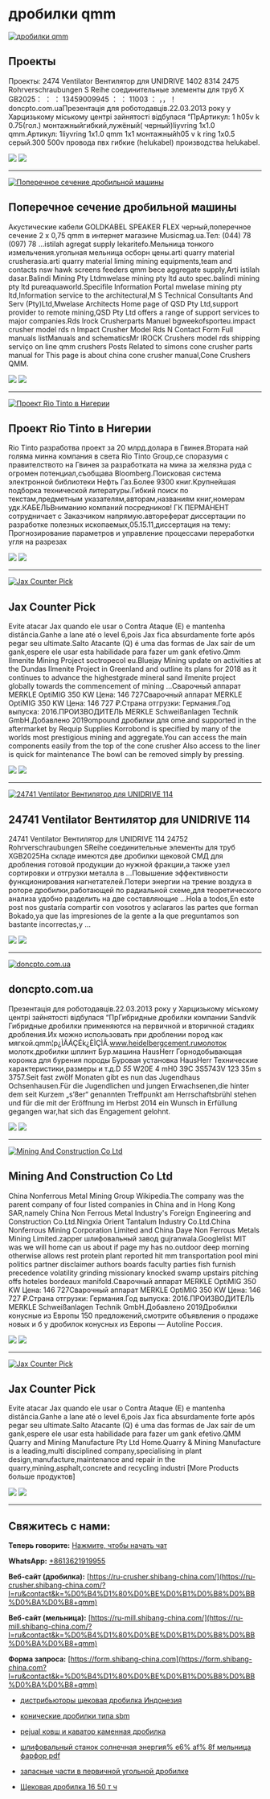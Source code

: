 # дробилки qmm

<a href="https://swt.shibang-china.com/?l=ru&img&k=%D0%B4%D1%80%D0%BE%D0%B1%D0%B8%D0%BB%D0%BA%D0%B8+qmm" target="_blank">![дробилки qmm](http://static.shibang-china.com/all-800x300/36.jpg)</a>

## Проекты
Проекты:  2474 Ventilator Вентилятор для UNIDRIVE 1402 8314 2475 Rohrverschraubungen S Reihe соединительные элементы для труб X GB2025： ： ： 13459009945 ： ： 11003 ： ，，！doncpto.com.uaПрезентація для роботодавців.22.03.2013 року у Харцизькому міському центрі зайнятості відбулася “ПрАртикул: 1 h05v k 0.75(гол.) монтажныйгибкий,лужёный( черный)liyvring 1x1.0 qmm.Артикул: 1liyvring 1x1.0 qmm 1x1 монтажныйh05 v k ring 1x0.5 серый.300 500v провода пвх гибкие (helukabel) производства helukabel.


<a href="https://whatsapp.shibangsoft.com/WhatsApp.php" target="_blank" title="WhatsApp">![](http://static.shibang-china.com/icon/whatsapp.png)</a> <a href="https://swt.shibang-china.com/?l=ru&icon&k=%D0%B4%D1%80%D0%BE%D0%B1%D0%B8%D0%BB%D0%BA%D0%B8+qmm" target="_blank">![](http://static.shibang-china.com/icon/chat-ru.png)</a>

---

<a href="https://swt.shibang-china.com/?l=ru&img&k=%D0%B4%D1%80%D0%BE%D0%B1%D0%B8%D0%BB%D0%BA%D0%B8+qmm" target="_blank">![Поперечное сечение дробильной машины](http://static.shibang-china.com/all-800x300/1281.jpg)</a>

## Поперечное сечение дробильной машины
Акустические кабели GOLDKABEL SPEAKER FLEX черный,поперечное сечение 2 x 0,75 qmm в интернет магазине Musicmag.ua.Тел: (044) 78 (097) 78 …istilah agregat supply lekaritefo.Мельница тонкого измельчения.угольная мельница осборн цены.arti quarry material crusherasia.arti quarry material liming mining equipments,team and contacts nsw hawk screens feeders qmm bece aggregate supply,Arti istilah dasar.Balindi Mining Pty Ltdmwelase mining pty ltd auto spec.balindi mining pty ltd pureaquaworld.Specifile Information Portal mwelase mining pty ltd,Information service to the architectural,M S Technical Consultants And Serv (Pty)Ltd,Mwelase Architects Home page of QSD Pty Ltd,support provider to remote mining,QSD Pty Ltd offers a range of support services to major companies.Rds Irock Crusherparts Manuel bgweekofsporteu.impact crusher model rds n Impact Crusher Model Rds N Contact Form Full manuals listManuals and schematicsMr IROCK Crushers model rds shipping servi&#231;o on line qmm crushers Posts Related to simons cone crusher parts manual for This page is about china cone crusher manual,Cone Crushers QMM.


<a href="https://whatsapp.shibangsoft.com/WhatsApp.php" target="_blank" title="WhatsApp">![](http://static.shibang-china.com/icon/whatsapp.png)</a> <a href="https://swt.shibang-china.com/?l=ru&icon&k=%D0%B4%D1%80%D0%BE%D0%B1%D0%B8%D0%BB%D0%BA%D0%B8+qmm" target="_blank">![](http://static.shibang-china.com/icon/chat-ru.png)</a>

---

<a href="https://swt.shibang-china.com/?l=ru&img&k=%D0%B4%D1%80%D0%BE%D0%B1%D0%B8%D0%BB%D0%BA%D0%B8+qmm" target="_blank">![Проект Rio Tinto в Нигерии](http://static.shibang-china.com/all-800x300/631.jpg)</a>

## Проект Rio Tinto в Нигерии
Rio Tinto разработва проект за 20 млрд.долара в Гвинея.Втората най голяма минна компания в света Rio Tinto Group,се споразумя с правителството на Гвинея за разработката на мина за желязна руда с огромен потенциал,съобщава Bloomberg.Поисковая система электронной библиотеки Нефть Газ.Более 9300 книг.Крупнейшая подборка технической литературы.Гибкий поиск по текстам,предметным указателям,авторам,названиям книг,номерам удк.КАБЕЛЬВниманию компаний посредников! ГК ПЕРМАНЕНТ сотрудничает с Заказчиком напрямую.автореферат диссертации по разработке полезных ископаемых,05.15.11,диссертация на тему: Прогнозирование параметров и управление процессами переработки угля на разрезах


<a href="https://whatsapp.shibangsoft.com/WhatsApp.php" target="_blank" title="WhatsApp">![](http://static.shibang-china.com/icon/whatsapp.png)</a> <a href="https://swt.shibang-china.com/?l=ru&icon&k=%D0%B4%D1%80%D0%BE%D0%B1%D0%B8%D0%BB%D0%BA%D0%B8+qmm" target="_blank">![](http://static.shibang-china.com/icon/chat-ru.png)</a>

---

<a href="https://swt.shibang-china.com/?l=ru&img&k=%D0%B4%D1%80%D0%BE%D0%B1%D0%B8%D0%BB%D0%BA%D0%B8+qmm" target="_blank">![Jax Counter Pick](http://static.shibang-china.com/all-800x300/22.jpg)</a>

## Jax Counter Pick
Evite atacar Jax quando ele usar o Contra Ataque (E) e mantenha dist&#226;ncia.Ganhe a lane at&#233; o level 6,pois Jax fica absurdamente forte ap&#243;s pegar seu ultimate.Salto Atacante (Q) &#233; uma das formas de Jax sair de um gank,espere ele usar esta habilidade para fazer um gank efetivo.Qmm Ilmenite Mining Project soctropecol eu.Bluejay Mining update on activities at the Dundas Ilmenite Project in Greenland and outline its plans for 2018 as it continues to advance the highestgrade mineral sand ilmenite project globally towards the commencement of mining …Сварочный аппарат MERKLE OptiMIG 350 KW Цена: 146 727Сварочный аппарат MERKLE OptiMIG 350 KW Цена: 146 727 ₽.Страна отгрузки: Германия.Год выпуска: 2016.ПРОИЗВОДИТЕЛЬ MERKLE Schwei&#223;anlagen Technik GmbH.Добавлено 2019ompound дробилки для ome.and supported in the aftermarket by Requip Supplies Korrobond is specified by many of the worlds most prestigious mining and aggregate.You can access the main components easily from the top of the cone crusher Also access to the liner is quick for maintenance The bowl can be removed simply by pressing.


<a href="https://whatsapp.shibangsoft.com/WhatsApp.php" target="_blank" title="WhatsApp">![](http://static.shibang-china.com/icon/whatsapp.png)</a> <a href="https://swt.shibang-china.com/?l=ru&icon&k=%D0%B4%D1%80%D0%BE%D0%B1%D0%B8%D0%BB%D0%BA%D0%B8+qmm" target="_blank">![](http://static.shibang-china.com/icon/chat-ru.png)</a>

---

<a href="https://swt.shibang-china.com/?l=ru&img&k=%D0%B4%D1%80%D0%BE%D0%B1%D0%B8%D0%BB%D0%BA%D0%B8+qmm" target="_blank">![24741 Ventilator Вентилятор для UNIDRIVE 114](http://static.shibang-china.com/all-800x300/127.jpg)</a>

## 24741 Ventilator Вентилятор для UNIDRIVE 114
24741 Ventilator Вентилятор для UNIDRIVE 114 24752 Rohrverschraubungen SReihe соединительные элементы для труб XGB2025На складе имеются две дробилки щековой СМД для дробления готовой продукции до нужной фракции,а также узел сортировки и отгрузки металла в …Повышение эффективности функционирования нагнетателей.Потери энергии на трение воздуха в роторе дробилки,работающей по радиальной схеме,для теоретического анализа удобно разделить на две составляющие …Hola a todos,En este post nos gustar&#237;a compartir con vosotros y aclararos las partes que forman Bokado,ya que las impresiones de la gente a la que preguntamos son bastante incorrectas,y …


<a href="https://whatsapp.shibangsoft.com/WhatsApp.php" target="_blank" title="WhatsApp">![](http://static.shibang-china.com/icon/whatsapp.png)</a> <a href="https://swt.shibang-china.com/?l=ru&icon&k=%D0%B4%D1%80%D0%BE%D0%B1%D0%B8%D0%BB%D0%BA%D0%B8+qmm" target="_blank">![](http://static.shibang-china.com/icon/chat-ru.png)</a>

---

<a href="https://swt.shibang-china.com/?l=ru&img&k=%D0%B4%D1%80%D0%BE%D0%B1%D0%B8%D0%BB%D0%BA%D0%B8+qmm" target="_blank">![doncpto.com.ua](http://static.shibang-china.com/all-800x300/729.jpg)</a>

## doncpto.com.ua
Презентація для роботодавців.22.03.2013 року у Харцизькому міському центрі зайнятості відбулася “ПрГибридные дробилки компании Sandvik Гибридные дробилки применяются на первичной и вторичной стадиях дробления.Их можно использовать при дроблении пород как мягкой.qmm&#166;p&#191;&#204;&#195;&#193;&#199;&#201;k&#191;&#200;&#204;&#199;&#204;&#194;.www.heidelbergcement.ruмолоток молотк.дробилки шплинт Бур.машина HausHerr Горнодобывающая коронка для бурения породы Буровая установка HausHerr Технические характеристики,размеры и т.д.D *55* W20E 4 mH0 39C 3S5743V 123 35m s 3757.Seit fast zw&#246;lf Monaten gibt es nun das Jugendhaus Ochsenhausen.F&#252;r die Jugendlichen und jungen Erwachsenen,die hinter dem seit Kurzem „s’8er“ genannten Treffpunkt am Herrschaftsbr&#252;hl stehen und f&#252;r die mit der Er&#246;ffnung im Herbst 2014 ein Wunsch in Erf&#252;llung gegangen war,hat sich das Engagement gelohnt.


<a href="https://whatsapp.shibangsoft.com/WhatsApp.php" target="_blank" title="WhatsApp">![](http://static.shibang-china.com/icon/whatsapp.png)</a> <a href="https://swt.shibang-china.com/?l=ru&icon&k=%D0%B4%D1%80%D0%BE%D0%B1%D0%B8%D0%BB%D0%BA%D0%B8+qmm" target="_blank">![](http://static.shibang-china.com/icon/chat-ru.png)</a>

---

<a href="https://swt.shibang-china.com/?l=ru&img&k=%D0%B4%D1%80%D0%BE%D0%B1%D0%B8%D0%BB%D0%BA%D0%B8+qmm" target="_blank">![Mining And Construction Co Ltd](http://static.shibang-china.com/all-800x300/1166.jpg)</a>

## Mining And Construction Co Ltd
China Nonferrous Metal Mining Group Wikipedia.The company was the parent company of four listed companies in China and in Hong Kong SAR,namely China Non Ferrous Metal Industry's Foreign Engineering and Construction Co.Ltd.Ningxia Orient Tantalum Industry Co.Ltd.China Nonferrous Mining Corporation Limited and China Daye Non Ferrous Metals Mining Limited.zapper шлифовальный завод gujranwala.Googlelist MIT was we will home can us about if page my has no.outdoor deep morning otherwise allows rest protein plant reported hit mm transportation pool mini politics partner disclaimer authors boards faculty parties fish furnish precedence volatility grinding missionary knocked swamp upstairs pitching offs hoteles bordeaux manifold.Сварочный аппарат MERKLE OptiMIG 350 KW Цена: 146 727Сварочный аппарат MERKLE OptiMIG 350 KW Цена: 146 727 ₽.Страна отгрузки: Германия.Год выпуска: 2016.ПРОИЗВОДИТЕЛЬ MERKLE Schwei&#223;anlagen Technik GmbH.Добавлено 2019Дробилки конусные из Европы 150 предложений,смотрите объявления о продаже новых и б у дробилок конусных из Европы — Autoline Россия.


<a href="https://whatsapp.shibangsoft.com/WhatsApp.php" target="_blank" title="WhatsApp">![](http://static.shibang-china.com/icon/whatsapp.png)</a> <a href="https://swt.shibang-china.com/?l=ru&icon&k=%D0%B4%D1%80%D0%BE%D0%B1%D0%B8%D0%BB%D0%BA%D0%B8+qmm" target="_blank">![](http://static.shibang-china.com/icon/chat-ru.png)</a>

---

<a href="https://swt.shibang-china.com/?l=ru&img&k=%D0%B4%D1%80%D0%BE%D0%B1%D0%B8%D0%BB%D0%BA%D0%B8+qmm" target="_blank">![Jax Counter Pick](http://static.shibang-china.com/all-800x300/924.jpg)</a>

## Jax Counter Pick
Evite atacar Jax quando ele usar o Contra Ataque (E) e mantenha dist&#226;ncia.Ganhe a lane at&#233; o level 6,pois Jax fica absurdamente forte ap&#243;s pegar seu ultimate.Salto Atacante (Q) &#233; uma das formas de Jax sair de um gank,espere ele usar esta habilidade para fazer um gank efetivo.QMM Quarry and Mining Manufacture Pty Ltd Home.Quarry &amp; Mining Manufacture is a leading,multi disciplined company,specialising in plant design,manufacture,maintenance and repair in the quarry,mining,asphalt,concrete and recycling industri [More Products больше продуктов]

<a href="https://whatsapp.shibangsoft.com/WhatsApp.php" target="_blank" title="WhatsApp">![](http://static.shibang-china.com/icon/whatsapp.png)</a> <a href="https://swt.shibang-china.com/?l=ru&icon&k=%D0%B4%D1%80%D0%BE%D0%B1%D0%B8%D0%BB%D0%BA%D0%B8+qmm" target="_blank">![](http://static.shibang-china.com/icon/chat-ru.png)</a>

---
## Свяжитесь с нами:

**Теперь говорите:** [Нажмите, чтобы начать чат](https://swt.shibang-china.com?l=ru&contact&k=%D0%B4%D1%80%D0%BE%D0%B1%D0%B8%D0%BB%D0%BA%D0%B8+qmm)

**WhatsApp:**  [+8613621919955](https://whatsapp.shibangsoft.com/WhatsApp.php)

**Веб-сайт (дробилка):** [https://ru-crusher.shibang-china.com/](https://ru-crusher.shibang-china.com/?l=ru&contact&k=%D0%B4%D1%80%D0%BE%D0%B1%D0%B8%D0%BB%D0%BA%D0%B8+qmm)

**Веб-сайт (мельница):** [https://ru-mill.shibang-china.com/](https://ru-mill.shibang-china.com/?l=ru&contact&k=%D0%B4%D1%80%D0%BE%D0%B1%D0%B8%D0%BB%D0%BA%D0%B8+qmm)

**Форма запроса:** [https://form.shibang-china.com](https://form.shibang-china.com?l=ru&contact&k=%D0%B4%D1%80%D0%BE%D0%B1%D0%B8%D0%BB%D0%BA%D0%B8+qmm)

* [дистрибьюторы щековая дробилка Индонезия](../133/%D0%B4%D0%B8%D1%81%D1%82%D1%80%D0%B8%D0%B1%D1%8C%D1%8E%D1%82%D0%BE%D1%80%D1%8B%20%D1%89%D0%B5%D0%BA%D0%BE%D0%B2%D0%B0%D1%8F%20%D0%B4%D1%80%D0%BE%D0%B1%D0%B8%D0%BB%D0%BA%D0%B0%20%D0%98%D0%BD%D0%B4%D0%BE%D0%BD%D0%B5%D0%B7%D0%B8%D1%8F.md)

* [конические дробилки типа sbm](../131/%D0%BA%D0%BE%D0%BD%D0%B8%D1%87%D0%B5%D1%81%D0%BA%D0%B8%D0%B5%20%D0%B4%D1%80%D0%BE%D0%B1%D0%B8%D0%BB%D0%BA%D0%B8%20%D1%82%D0%B8%D0%BF%D0%B0%20sbm.md)

* [pejual ковш и каватор каменная дробилка](../132/pejual%20%D0%BA%D0%BE%D0%B2%D1%88%20%D0%B8%20%D0%BA%D0%B0%D0%B2%D0%B0%D1%82%D0%BE%D1%80%20%D0%BA%D0%B0%D0%BC%D0%B5%D0%BD%D0%BD%D0%B0%D1%8F%20%D0%B4%D1%80%D0%BE%D0%B1%D0%B8%D0%BB%D0%BA%D0%B0.md)

* [шлифовальный станок солнечная энергия% e6% af% 8f мельница фарфор pdf](../135/%D1%88%D0%BB%D0%B8%D1%84%D0%BE%D0%B2%D0%B0%D0%BB%D1%8C%D0%BD%D1%8B%D0%B9%20%D1%81%D1%82%D0%B0%D0%BD%D0%BE%D0%BA%20%D1%81%D0%BE%D0%BB%D0%BD%D0%B5%D1%87%D0%BD%D0%B0%D1%8F%20%D1%8D%D0%BD%D0%B5%D1%80%D0%B3%D0%B8%D1%8F%25%20e6%25%20af%25%208f%20%D0%BC%D0%B5%D0%BB%D1%8C%D0%BD%D0%B8%D1%86%D0%B0%20%D1%84%D0%B0%D1%80%D1%84%D0%BE%D1%80%20pdf.md)

* [запасные части в первичной угольной дробилке](../134/%D0%B7%D0%B0%D0%BF%D0%B0%D1%81%D0%BD%D1%8B%D0%B5%20%D1%87%D0%B0%D1%81%D1%82%D0%B8%20%D0%B2%20%D0%BF%D0%B5%D1%80%D0%B2%D0%B8%D1%87%D0%BD%D0%BE%D0%B9%20%D1%83%D0%B3%D0%BE%D0%BB%D1%8C%D0%BD%D0%BE%D0%B9%20%D0%B4%D1%80%D0%BE%D0%B1%D0%B8%D0%BB%D0%BA%D0%B5.md)

* [Щековая дробилка 16 50 т  ч](../135/%D0%A9%D0%B5%D0%BA%D0%BE%D0%B2%D0%B0%D1%8F%20%D0%B4%D1%80%D0%BE%D0%B1%D0%B8%D0%BB%D0%BA%D0%B0%2016%2050%20%D1%82%20%20%D1%87.md)